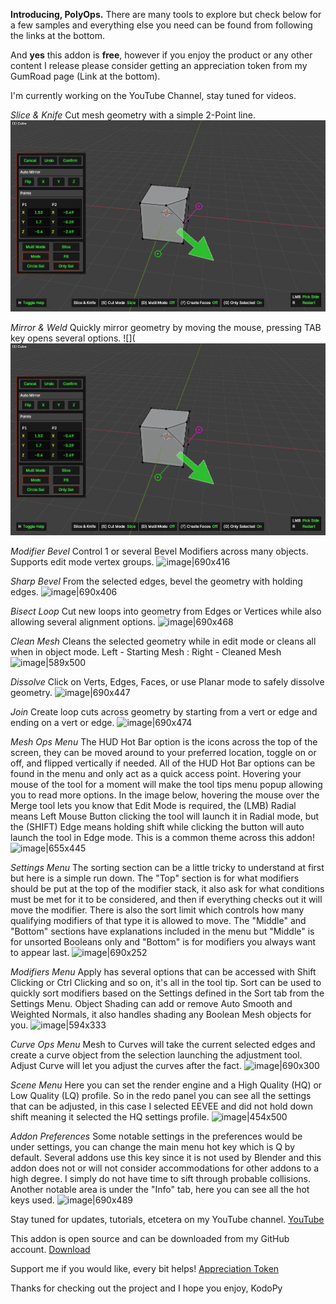**Introducing, PolyOps.**
There are many tools to explore but check below for a few samples and everything else you need can be found from following the links at the bottom.

And **yes** this addon is **free**, however if you enjoy the product or any other content I release please consider getting an appreciation token from my GumRoad page (Link at the bottom).

I'm currently working on the YouTube Channel, stay tuned for videos.

*Slice & Knife*
Cut mesh geometry with a simple 2-Point line.
![alt text](https://github.com/KodoPy-Dev/PolyOps/blob/main/docs/Screen%20Shot%201.jpeg)

*Mirror & Weld*
Quickly mirror geometry by moving the mouse, pressing TAB key opens several options.
![](![alt text](https://github.com/KodoPy-Dev/PolyOps/blob/main/docs/Screen%20Shot%201.jpeg)

*Modifier Bevel*
Control 1 or several Bevel Modifiers across many objects. Supports edit mode vertex groups.
![image|690x416](upload://blE6nSEYsBpv8e3UNdxJqBUGRuN.jpeg)

*Sharp Bevel*
From the selected edges, bevel the geometry with holding edges.
![image|690x406](upload://5asbbYfRLv32pwsUT9Lio9ZptY4.jpeg)

*Bisect Loop*
Cut new loops into geometry from Edges or Vertices while also allowing several alignment options.
![image|690x468](upload://sgZ17RBTlTKeBelXIvxwJoE9HMB.jpeg)

 *Clean Mesh*
Cleans the selected geometry while in edit mode or cleans all when in object mode.
Left - Starting Mesh : Right - Cleaned Mesh
![image|589x500](upload://7lSYo2pSCUVNcCi8RpgLaNlHAHU.jpeg)

*Dissolve*
Click on Verts, Edges, Faces, or use Planar mode to safely dissolve geometry.
![image|690x447](upload://2PPCDTMlvO8NeZ0FHLz8Xiw1QCq.jpeg)

*Join*
Create loop cuts across geometry by starting from a vert or edge and ending on a vert or edge.
![image|690x474](upload://hMFCLLiv3d0PFc1bi2D6RmMqVyX.jpeg)

*Mesh Ops Menu*
The HUD Hot Bar option is the icons across the top of the screen, they can be moved around to your preferred location, toggle on or off, and flipped vertically if needed. All of the HUD Hot Bar options can be found in the menu and only act as a quick access point. Hovering your mouse of the tool for a moment will make the tool tips menu popup allowing you to read more options.
In the image below, hovering the mouse over the Merge tool lets you know that Edit Mode is required, the (LMB) Radial means Left Mouse Button clicking the tool will launch it in Radial mode, but the (SHIFT) Edge means holding shift while clicking the button will auto launch the tool in Edge mode. This is a common theme across this addon!
![image|655x445](upload://z7waOjCAs4SHvblZK2EvH6umhK8.jpeg)

*Settings Menu*
The sorting section can be a little tricky to understand at first but here is a simple run down.
The "Top" section is for what modifiers should be put at the top of the modifier stack, it also ask for what conditions must be met for it to be considered, and then if everything checks out it will move the modifier. There is also the sort limit which controls how many qualifying modifiers of that type it is allowed to move. The "Middle" and "Bottom" sections have explanations included in the menu but "Middle" is for unsorted Booleans only and "Bottom" is for modifiers you always want to appear last.
![image|690x252](upload://iyhcqVlJ5ihPZMVo4e6kY8OhDoN.png)

*Modifiers Menu*
Apply has several options that can be accessed with Shift Clicking or Ctrl Clicking and so on, it's all in the tool tip. Sort can be used to quickly sort modifiers based on the Settings defined in the Sort tab from the Settings Menu. Object Shading can add or remove Auto Smooth and Weighted Normals, it also handles shading any Boolean Mesh objects for you.
![image|594x333](upload://t5cMk7FgeemB7nVl7dMZCN3WXbj.png)

*Curve Ops Menu*
Mesh to Curves will take the current selected edges and create a curve object from the selection launching the adjustment tool.  Adjust Curve will let you adjust the curves after the fact.
![image|690x300](upload://6sgLrev5A7jcvS5rNzmqKiCy3T9.jpeg)

*Scene Menu*
Here you can set the render engine and a High Quality (HQ) or Low Quality (LQ) profile.
So in the redo panel you can see all the settings that can be adjusted, in this case I selected EEVEE and did not hold down shift meaning it selected the HQ settings profile.
![image|454x500](upload://9gjxP8D0Ymk1AwWSft0tmCbT3Vt.png)

*Addon Preferences*
Some notable settings in the preferences would be under settings, you can change the main menu hot key which is Q by default. Several addons use this key since it is not used by Blender and this addon does not or will not consider accommodations for other addons to a high degree. I simply do not have time to sift through probable collisions.
Another notable area is under the "Info" tab, here you can see all the hot keys used.
![image|690x489](upload://rHEB1amaIbzcXkCCaIf5OlDS5fv.png)

Stay tuned for updates, tutorials, etcetera on my YouTube channel.
[YouTube](https://www.youtube.com/@KodoPy) 

This addon is open source and can be downloaded from my GitHub account.
[Download](https://github.com/KodoPy-Dev/PolyOps/releases)

Support me if you would like, every bit helps!
[Appreciation Token](https://kodopy.gumroad.com/l/token)

Thanks for checking out the project and I hope you enjoy,
KodoPy
